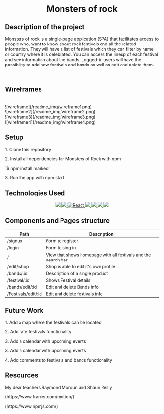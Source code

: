 <h1 align="center"> <strong>Monsters of rock</strong></h1>

## Description of the project

<p> Monsters of rock is a single-page application (SPA) that facilitates access to people who, want to know about rock festivals and all the related information. They will have a list of festivals which they can filter by name or country where it is celebrated. You can access the lineup of each festival and see information about the bands. Logged-in users will have the possibility to add new festivals and bands as well as edit and delete them. <p>

<br>

## Wireframes

<br>
![wireframe](/readme_img/wireframe1.png)
<br>
![wireframe2](/readme_img/wireframe2.png)
<br>
![wireframe3](/readme_img/wireframe3.png)
<br>
![wireframe4](/readme_img/wireframe4.png)
<br>

## Setup

<p>1. Clone this repository </p>
<p>2. Install all dependencies for Monsters of Rock with npm
<p>`$ npm install marked`</p>
<p>3. Run the app with npm start </p>

## Technologies Used

<p align="center">
   <a href="https://www.npmjs.com/">
     <img src="https://img.shields.io/badge/npm-v8.3.1-brightgreen" />
   </a>
   <a href="https://nodejs.org/en/">
     <img src="https://img.shields.io/badge/Node.js-v17.4.0-brightgreen" />
   </a>
   <a href="https://es.reactjs.org/">
    <img alt="React" src="https://img.shields.io/badge/React-v18.1.0-brightgreen" target="_blank" />
   </a>
   <a href="https://v5.reactrouter.com/">
    <img src="https://img.shields.io/badge/react%20router%20dom-v6.3.0-brightgreen" />
   </a>
    <a href="https://ant.design/">
    <img src="https://img.shields.io/badge/antd-v4.21.2-brightgreen" />
   </a>
   <a href="https://www.framer.com/motion/">
    <img src="https://img.shields.io/badge/framer%20motion-v6.3.11-brightgreen">
   </a>
     <a href="https://www.npmjs.com/package/react-multi-select-component">
    <img src="https://img.shields.io/badge/react%20multi%20select%20component-v4.2.9-brightgreen">
   </a>
</p>

## Components and Pages structure

| Path                | Description                                                    |
| ------------------- | -------------------------------------------------------------- |
| /signup             | Form to register                                               |
| /login              | Form to sing in                                                |
| /                   | View that shows homepage with all festivals and the search bar |
| /edit/:shop         | Shop is able to edit it's own profile                          |
| /bands/:id          | Description of a single product                                |
| /festival/:id       | Shows Festival details                                         |
| /bands/edit/:id     | Edit and delete Bands info                                     |
| /Festivals/edit/:id | Edit and delete festivals info                                 |

## Future Work

<p>1. Add a map where the festivals can be located </p>
<p>2. Add rate festivals functionality </p>
<p>3. Add a calendar with upcoming events </p>
<p>3. Add a calendar with upcoming events </p>
<p>4. Add comments to festivals and bands functionality </p>

## Resources

<p>My dear teachers Raymond Moroun and Shaun Reilly</p>
<p>(https://www.framer.com/motion/)</p>
<p>(https://www.npmjs.com/) </p>
